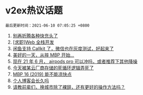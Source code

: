 # v2ex热议话题

`最后更新时间：2021-06-10 07:05:25 +0800`

1. [别再折腾各种快充头了](https://www.v2ex.com/t/782291)
1. [[求职]Web 全栈开发](https://www.v2ex.com/t/782290)
1. [闲鱼支持 Callkit 了，微信也在灰度测试，好起来了](https://www.v2ex.com/t/782382)
1. [美好的一天，从摔 MBP 开始...](https://www.v2ex.com/t/782320)
1. [现在 21 年 6 月， airpods pro 可以冲吗，或者推荐下其他降噪](https://www.v2ex.com/t/782310)
1. [今天被某云厂商存储的死循环逻辑弄死了](https://www.v2ex.com/t/782414)
1. [MBP 16 (2019) 能不能凉快点](https://www.v2ex.com/t/782299)
1. [个人博客会长久吗](https://www.v2ex.com/t/782405)
1. [请教前辈们，换城市除了裸辞，还有更好的操作方法吗？](https://www.v2ex.com/t/782313)


